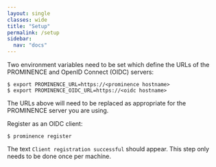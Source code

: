 ```yaml
---
layout: single
classes: wide
title: "Setup"
permalink: /setup
sidebar:
  nav: "docs"
---
```


Two environment variables need to be set which define the URLs of the PROMINENCE and OpenID Connect (OIDC) servers:
```
$ export PROMINENCE_URL=https://<prominence hostname>
$ export PROMINENCE_OIDC_URL=https://<oidc hostname>
```
The URLs above will need to be replaced as appropriate for the PROMINENCE server you are using.

Register as an OIDC client:
```
$ prominence register
```
The text `Client registration successful` should appear. This step only needs to be done once per machine.

